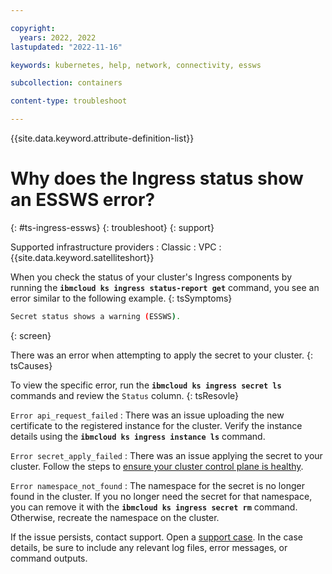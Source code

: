 ```yaml
---

copyright: 
  years: 2022, 2022
lastupdated: "2022-11-16"

keywords: kubernetes, help, network, connectivity, essws

subcollection: containers

content-type: troubleshoot

---
```


{{site.data.keyword.attribute-definition-list}}


# Why does the Ingress status show an ESSWS error?
{: #ts-ingress-essws}
{: troubleshoot}
{: support}

Supported infrastructure providers
:   Classic
:   VPC
:   {{site.data.keyword.satelliteshort}}

When you check the status of your cluster's Ingress components by running the **`ibmcloud ks ingress status-report get`** command, you see an error similar to the following example.
{: tsSymptoms}

```sh
Secret status shows a warning (ESSWS).
```
{: screen}

There was an error when attempting to apply the secret to your cluster.
{: tsCauses}

To view the specific error, run the **`ibmcloud ks ingress secret ls`** commands and review the `Status` column.
{: tsResovle}

`Error api_request_failed`
:   There was an issue uploading the new certificate to the registered instance for the cluster. Verify the instance details using the **`ibmcloud ks ingress instance ls`** command.

`Error secret_apply_failed`
:   There was an issue applying the secret to your cluster. Follow the steps to [ensure your cluster control plane is healthy](/docs/containers?topic=containers-debug_master#review-master-health).

`Error namespace_not_found`
:   The namespace for the secret is no longer found in the cluster. If you no longer need the secret for that namespace, you can remove it with the **`ibmcloud ks ingress secret rm`** command. Otherwise, recreate the namespace on the cluster.

If the issue persists, contact support. Open a [support case](/docs/get-support?topic=get-support-using-avatar). In the case details, be sure to include any relevant log files, error messages, or command outputs.


